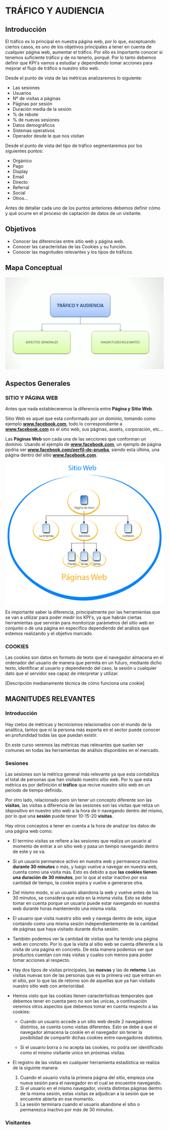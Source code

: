 # TRÁFICO Y AUDIENCIA

## Introducción

El tráfico es lo principal en nuestra página web, por lo que, exceptuando ciertos casos, es uno de los objetivos principales a tener en cuenta de cualquier página web, aumentar el tráfico. Por ello es importante conocer si tenemos suficiente tráfico y de no tenerlo, porqué. Por lo tanto debemos definir que KPI's vamos a estudiar y dependiendo tomar acciones para mejorar el flujo de tráfico a nuestro sitio web.

Desde el punto de vista de las métricas analizaremos lo siguiente:

-  Las sesiones
-  Usuarios
-  Nº de visitas a páginas
-  Páginas por sesión
-  Duración media de la sesión
-  % de rebote
-  % de nuevas sesiones
-  Datos demográficos
-  Sistemas operativos
-  Operador desde le que nos visitan

Desde el punto de vista del tipo de tráfico segmentaremos por los siguientes puntos:

-  Orgánico
-  Pago
-  Display
-  Email
-  Directo
-  Referral
-  Social
-  Otros...

Antes de detallar cada uno de los puntos anteriores debemos definir cómo y qué ocurre en el proceso de captación de datos de un visitante.

## Objetivos

-  Conocer las diferencias entre sitio web y página web.
-  Conocer las característias de las Cookies y su función.
-  Conocer las magnitudes relevantes y los tipos de tráficos.

## Mapa Conceptual

![Mapa conceptual tráfico y audiencia](./assets/mapa_conceptual_trafico_audiencia.png)

## Aspectos Generales

### SITIO Y PÁGINA WEB

Antes que nada estableceremos la diferencia entre **Página y Sitio Web**.

Sitio Web es aquel que esta conformado por un dominio, tomando como ejemplo **www.facebook.com**, todo lo correspondiente a **www.facebook.com** es el sitio web, sus páginas, assets, corporación, etc...

Las **Páginas Web** son cada una de las secciones que conforman un dominio. Usando el ejemplo de **www.facebook.com**, un ejemplo de página ppdria ser **www.facebook.com/perfil-de-prueba**, siendo esta última, una página dentro del sitio **www.facebook.com**.

![Schema de sitio y página web](./assets/Schema_pagina_sitio.jpg)

Es importante saber la diferencia, principalmente por las herramientas que se van a utilizar para poder medir los KPI's, ya que habrán ciertas herramientas que servirán para monitorizar parámetros del sitio web en conjunto o de una página en especifico dependiendo del análisis que estemos realizando y el objetivo marcado.

### COOKIES

Las cookies son datos en formato de texto que el navegador almacena en el ordenador del usuario de manera que permita en un futuro, mediante dicho texto, identificar al usuario y dependiendo del caso, la sesión u cualquier dato que el servidor sea capaz de interpretar y utilizar.

[Descripción medianamente técnica de cómo funciona una cookie]

## MAGNITUDES RELEVANTES

### Introducción

Hay cietos de métricas y tecnicismos relacionados con el mundo de la analítica, tantos que ni la persona más experta en el sector puede conocer en profundidad todas las que puedan existir.

En este curso veremos las métricas mas relevantes que suelen ser comunes en todas las herramientas de análisis disponibles en el mercado.

### Sesiones

Las sesiones son la métrica general más relevante ya que esta contabiliza el total de personas que han visitado nuestro sitio web. Por lo que esta métrica es por definición el **tráfico** que recive nuestro sitio web en un periodo de tiempo definido.

Por otro lado, relacionado pero sin tener un concepto diferente son las **visitas**, las visitas a diferencia de las sesiones son las visitas que reliza un idspositivo en nuestro sitio web a la hora de ir navegando dentro del mismo, por lo que una **sesión** puede tener 10-15-20 **visitas**.

Hay otros conceptos a tener en cuenta a la hora de analizar los datos de una página web como:

-  El termino visitas se refiere a las sesiones que realiza un usuario al momento de entrar a un sitio web y pasa un tiempo navegando dentro de este y se va.

-  Si un usuario permanece activo en nuestra web y permanece inactivo **durante 30 minutos** o más, y luego vuelve a navegar en nuestra web, cuenta como una visita más. Esto es debido a que **las cookies tienen una duración de 30 minutos**, por lo que al estar inactivo por esa cantidad de tiempo, la cookie expira y vuelve a generarse otra.

-  Del mismo modo, si un usuario abandona la web y vuelve antes de los 30 minutos, se considera que esta en la misma visita. Esto se debe tomar en cuenta porque un usuario puede estar navegando en nuestra web durante horas manteniendo una misma visita.

-  El usuario que visita nuestro sitio web y navega dentro de este, sigue contando como una misma sesión independientemente de la cantidad de páginas que haya visitado durante dicha sesión.

-  También podemos ver la cantidad de visitas que ha tenido una página web en concreto. Por lo que la visita al sitio web se cuenta diferente a la visita de una página en concreto. De esta manera podemos ver que productos cuentan con más visitas y cuales con menos para poder tomar acciones al respecto.

- Hay dos tipos de visitas principales, las **nuevas** y las de **retorno**. Las visitas nuevas son de las personas que es la primera vez que entran en el sitio, por lo que las de retorno son de aquellas que ya han visitado nuestro sitio web con anterioridad.

- Hemos visto que las cookies tienen caractertisticas temporales que debemos tener en cuenta pero no son las unicas, a continuación veremos otros aspectos que debemos tomar en cuenta respecto a las cookies:

    - Cuando un usuario accede a un sitio web desde 2 navegadores distintos, se cuenta como visitas diferentes. Esto se debe a que el navegador almacena la cookie en el navegador sin tener la posibilidad de compartir dichas cookies entre navegadores distintos.

    - Si el usuario borra o no acepta las cookies, no podra ser identificado como el mismo visitante unico en próximas visitas.

- El registro de las visitas en cualquier herramienta estadística se realiza de la siguinte manera:

    1. Cuando el usuario visita la primera página del sitio, empieza una nueva sesión para el navegador en el cual se encuentre navegando.
    2. Si el usuario en el mismo navegador, vivista distintas páginas dentro de la misma sesión, estas visitas se adjudican a la sesión que se encuentre abierta en ese momento.
    3. La sesión terminara cuando el usuario abandone el sitio o permanezca inactivo por más de 30 minutos.

### Visitantes

